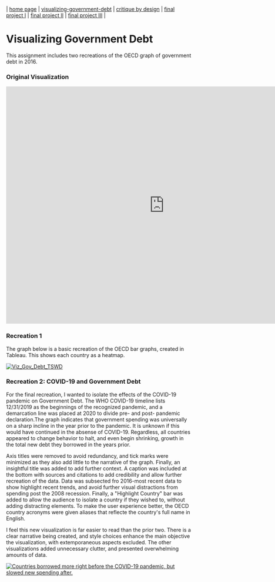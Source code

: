 | [home page](https://kjmattso.github.io/Mattson-portfolio/) | [visualizing-government-debt](https://kjmattso.github.io/Mattson-portfolio/Visualizing_gov_debt.html) | [critique by design](https://kjmattso.github.io/Mattson-portfolio/Critique_by_design.html) | [final project I](https://kjmattso.github.io/Mattson-portfolio/Final_project_pt1.html) | [final project II](final-project-part-two) | [final project III](final-project-part-three) |

# Visualizing Government Debt

This assignment includes two recreations of the OECD graph of government debt in 2016. 

### Original Visualization

<iframe src="https://data.oecd.org/chart/7kiw" width="860" height="645" style="border: 0" mozallowfullscreen="true" webkitallowfullscreen="true" allowfullscreen="true"><a href="https://data.oecd.org/chart/7kiw" target="_blank">OECD Chart: General government debt, Total, % of GDP, Annual, 2016</a></iframe>

### Recreation 1

The graph below is a basic recreation of the OECD bar graphs, created in Tableau. This shows each country as a heatmap.

<div class='tableauPlaceholder' id='viz1706384568763' style='position: relative'><noscript><a href='#'><img alt='Viz_Gov_Debt_TSWD ' src='https:&#47;&#47;public.tableau.com&#47;static&#47;images&#47;Vi&#47;Viz-Gov-Debt-Assignment&#47;Viz_Gov_Debt_TSWD&#47;1_rss.png' style='border: none' /></a></noscript><object class='tableauViz'  style='display:none;'><param name='host_url' value='https%3A%2F%2Fpublic.tableau.com%2F' /> <param name='embed_code_version' value='3' /> <param name='site_root' value='' /><param name='name' value='Viz-Gov-Debt-Assignment&#47;Viz_Gov_Debt_TSWD' /><param name='tabs' value='no' /><param name='toolbar' value='yes' /><param name='static_image' value='https:&#47;&#47;public.tableau.com&#47;static&#47;images&#47;Vi&#47;Viz-Gov-Debt-Assignment&#47;Viz_Gov_Debt_TSWD&#47;1.png' /> <param name='animate_transition' value='yes' /><param name='display_static_image' value='yes' /><param name='display_spinner' value='yes' /><param name='display_overlay' value='yes' /><param name='display_count' value='yes' /><param name='language' value='en-US' /><param name='filter' value='publish=yes' /></object></div>                
<script type='text/javascript'>                    
var divElement = document.getElementById('viz1706384568763');                    
var vizElement = divElement.getElementsByTagName('object')[0];                    
vizElement.style.width='100%';vizElement.style.height=(divElement.offsetWidth*0.75)+'px';                    
var scriptElement = document.createElement('script');                    
scriptElement.src = 'https://public.tableau.com/javascripts/api/viz_v1.js';                    
vizElement.parentNode.insertBefore(scriptElement, vizElement);                
</script>

### Recreation 2: COVID-19 and Government Debt

For the final recreation, I wanted to isolate the effects of the COVID-19 pandemic on Government Debt. The WHO COVID-19 timeline lists 12/31/2019 as the beginnings of the recognized pandemic, and a demarcation line was placed at 2020 to divide pre- and post- pandemic declaration.The graph indicates that government spending was universally on a sharp incline in the year prior to the pandemic. It is unknown if this would have continued in the absense of COVID-19. Regardless, all countries appeared to change behavior to halt, and even begin shrinking, growth in the total new debt they borrowed in the years prior.  

Axis titles were removed to avoid redundancy, and tick marks were minimized as they also add little to the narrative of the graph. Finally, an insightful title was added to add further context. A caption was included at the bottom with sources and citations to add credibility and allow further recreation of the data. Data was subsected fro 2016-most recent data to show highlight recent trends, and avoid further visual distractions from spending post the 2008 recession. Finally, a "Highlight Country" bar was added to allow the audience to isolate a country if they wished to, without adding distracting elements. To make the user experience better, the OECD country acronyms were given aliases that reflecte the country's full name in English. 

I feel this new visualization is far easier to read than the prior two. There is a clear narrative being created, and style choices enhance the main objective the visualization, with extemporaneous aspects excluded. The other visualizations added unnecessary clutter, and presented overwhelming amounts of data.

<div class='tableauPlaceholder' id='viz1706392238825' style='position: relative'><noscript><a href='#'><img alt='Countries borrowed more right before the COVID-19 pandemic, but slowed new spending after. ' src='https:&#47;&#47;public.tableau.com&#47;static&#47;images&#47;CO&#47;COVID19_Debt&#47;COVID19_Debt&#47;1_rss.png' style='border: none' /></a></noscript><object class='tableauViz'  style='display:none;'><param name='host_url' value='https%3A%2F%2Fpublic.tableau.com%2F' /> <param name='embed_code_version' value='3' /> <param name='site_root' value='' /><param name='name' value='COVID19_Debt&#47;COVID19_Debt' /><param name='tabs' value='no' /><param name='toolbar' value='yes' /><param name='static_image' value='https:&#47;&#47;public.tableau.com&#47;static&#47;images&#47;CO&#47;COVID19_Debt&#47;COVID19_Debt&#47;1.png' /> <param name='animate_transition' value='yes' /><param name='display_static_image' value='yes' /><param name='display_spinner' value='yes' /><param name='display_overlay' value='yes' /><param name='display_count' value='yes' /><param name='language' value='en-US' /><param name='filter' value='publish=yes' /></object></div>                
<script type='text/javascript'>                    
var divElement = document.getElementById('viz1706392238825');                    
var vizElement = divElement.getElementsByTagName('object')[0];                    
vizElement.style.width='100%';vizElement.style.height=(divElement.offsetWidth*0.75)+'px';                   
var scriptElement = document.createElement('script');                    
scriptElement.src = 'https://public.tableau.com/javascripts/api/viz_v1.js';                    vizElement.parentNode.insertBefore(scriptElement, vizElement);                
</script>
